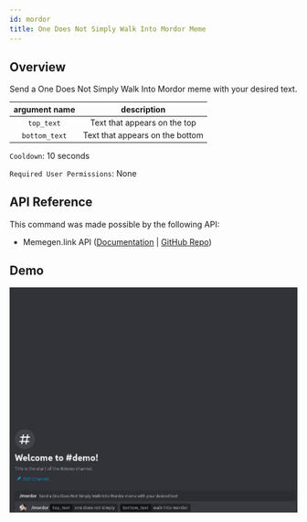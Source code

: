 ```yaml
---
id: mordor
title: One Does Not Simply Walk Into Mordor Meme
---
```


## Overview

Send a One Does Not Simply Walk Into Mordor meme with your desired text.

| argument name |           description           |
| :-----------: | :-----------------------------: |
|  `top_text`   |  Text that appears on the top   |
| `bottom_text` | Text that appears on the bottom |

`Cooldown`: 10 seconds

`Required User Permissions`: None

## API Reference

This command was made possible by the following API:

- Memegen.link API ([Documentation](https://memegen.link/) | [GitHub Repo](https://github.com/jacebrowning/memegen))

## Demo

![One Does Not Simply Walk Into Mordor Meme Command Demo Gif](../../../public/memes/mordor.gif)
